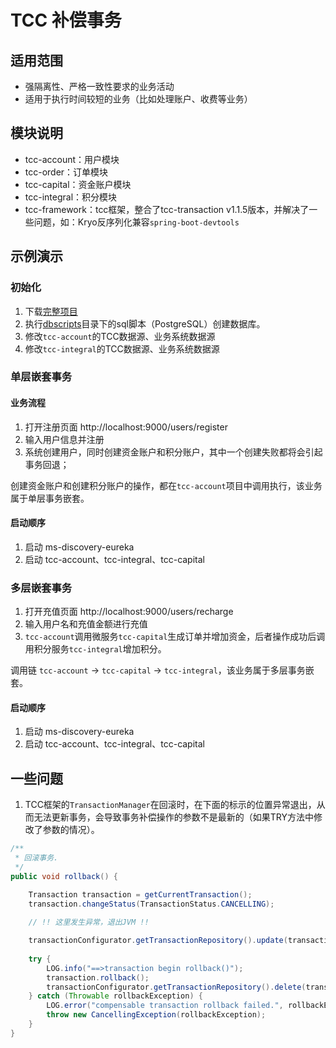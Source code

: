 # TCC 补偿事务

## 适用范围

- 强隔离性、严格一致性要求的业务活动
- 适用于执行时间较短的业务（比如处理账户、收费等业务）

## 模块说明
- tcc-account：用户模块
- tcc-order：订单模块
- tcc-capital：资金账户模块
- tcc-integral：积分模块
- tcc-framework：tcc框架，整合了tcc-transaction v1.1.5版本，并解决了一些问题，如：Kryo反序列化兼容`spring-boot-devtools`

## 示例演示

### 初始化

1. 下载[完整项目](../../distributed-transaction-process)
2. 执行[dbscripts](dbscripts)目录下的sql脚本（PostgreSQL）创建数据库。
3. 修改`tcc-account`的TCC数据源、业务系统数据源
4. 修改`tcc-integral`的TCC数据源、业务系统数据源

### 单层嵌套事务

#### 业务流程

1. 打开注册页面 http://localhost:9000/users/register
2. 输入用户信息并注册
3. 系统创建用户，同时创建资金账户和积分账户，其中一个创建失败都将会引起事务回退；

创建资金账户和创建积分账户的操作，都在`tcc-account`项目中调用执行，该业务属于单层事务嵌套。

#### 启动顺序

1. 启动 ms-discovery-eureka
2. 启动 tcc-account、tcc-integral、tcc-capital

### 多层嵌套事务

1. 打开充值页面 http://localhost:9000/users/recharge
2. 输入用户名和充值金额进行充值
3. `tcc-account`调用微服务`tcc-capital`生成订单并增加资金，后者操作成功后调用积分服务`tcc-integral`增加积分。

调用链 `tcc-account` -> `tcc-capital` -> `tcc-integral`，该业务属于多层事务嵌套。

#### 启动顺序

1. 启动 ms-discovery-eureka
2. 启动 tcc-account、tcc-integral、tcc-capital

## 一些问题

1. TCC框架的`TransactionManager`在回滚时，在下面的标示的位置异常退出，从而无法更新事务，会导致事务补偿操作的参数不是最新的（如果TRY方法中修改了参数的情况）。

```java
/**
 * 回滚事务.
 */
public void rollback() {

    Transaction transaction = getCurrentTransaction();
    transaction.changeStatus(TransactionStatus.CANCELLING);
    
    // !! 这里发生异常，退出JVM !!

    transactionConfigurator.getTransactionRepository().update(transaction);
    
    try {
        LOG.info("==>transaction begin rollback()");
        transaction.rollback();
        transactionConfigurator.getTransactionRepository().delete(transaction);
    } catch (Throwable rollbackException) {
        LOG.error("compensable transaction rollback failed.", rollbackException);
        throw new CancellingException(rollbackException);
    }
}
```